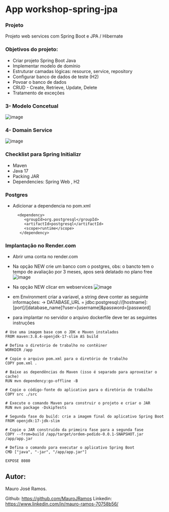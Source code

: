 # App workshop-spring-jpa

### Projeto
Projeto web services com Spring Boot e JPA / Hibernate

### Objetivos do projeto:

* Criar projeto Spring Boot Java
* Implementar modelo de domínio 
* Estruturar camadas lógicas: resource, service, repository 
* Configurar banco de dados de teste (H2) 
* Povoar o banco de dados 
* CRUD - Create, Retrieve, Update, Delete 
* Tratamento de exceções 


### 3- Modelo Concetual
![image](https://github.com/MauroJRamos/workshop-spring-jpa/assets/82981926/97d1be90-afd3-441d-a014-e90401616132)

### 4- Domain Service 
![image](https://github.com/MauroJRamos/workshop-spring-jpa/assets/82981926/410204d4-6018-4812-9afa-44064b8d23d7)

### Checklist para  Spring Initializr 

* Maven
* Java 17 
* Packing JAR 
* Dependencies: Spring Web , H2


### Postgres
* Adicionar a dependencia no pom.xml
  
  ```
    <dependency>
       <groupId>org.postgresql</groupId>
       <artifactId>postgresql</artifactId>
       <scope>runtime</scope>
     </dependency>
  ```
### Implantação no Render.com

* Abrir uma conta no render.com
* Na opção NEW crie um banco com o postgres, obs: o bancto tem o tempo de avaliação por 3 meses, apos será delatado no plano free
  ![image](https://github.com/MauroJRamos/workshop-spring-jpa/assets/82981926/8ff3c17b-a31a-404e-8002-bb9dbcd609ce)

* Na opção NEW clicar em webservices
  ![image](https://github.com/MauroJRamos/workshop-spring-jpa/assets/82981926/94cbb858-53fa-492e-8b48-bce771e4ad91)

* em Environment criar a variavel, a string deve conter as seguinte informações: 
  -> DATABASE_URL = jdbc:postgresql://[hostname]:[port]/[database_name]?user=[username]&password=[password]


* para implantar no servidor o arquivo dockerfile deve ter as seguintes instruções
```
# Use uma imagem base com o JDK e Maven instalados
FROM maven:3.8.4-openjdk-17-slim AS build

# Defina o diretório de trabalho no contêiner
WORKDIR /app

# Copie o arquivo pom.xml para o diretório de trabalho
COPY pom.xml .

# Baixe as dependências do Maven (isso é separado para aproveitar o cache)
RUN mvn dependency:go-offline -B

# Copie o código-fonte do aplicativo para o diretório de trabalho
COPY src ./src

# Execute o comando Maven para construir o projeto e criar o JAR
RUN mvn package -DskipTests

# Segunda fase do build: crie a imagem final do aplicativo Spring Boot
FROM openjdk:17-jdk-slim

# Copie o JAR construído da primeira fase para a segunda fase
COPY --from=build /app/target/ordem-pedido-0.0.1-SNAPSHOT.jar /app/app.jar

# Defina o comando para executar o aplicativo Spring Boot
CMD ["java", "-jar", "/app/app.jar"]

EXPOSE 8080
```

## Autor:
 
 Mauro José Ramos.
 
 Github: https://github.com/MauroJRamos
 Linkedin: https://www.linkedin.com/in/mauro-ramos-70758b56/


